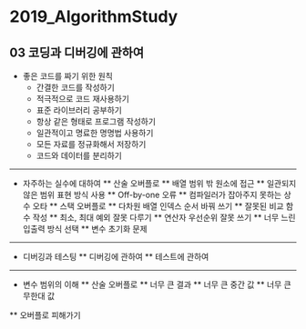 # 2019_AlgorithmStudy

## 03 코딩과 디버깅에 관하여

* 좋은 코드를 짜기 위한 원칙
  * 간결한 코드를 작성하기
  * 적극적으로 코드 재사용하기
  * 표준 라이브러리 공부하기
  * 항상 같은 형태로 프로그램 작성하기
  * 일관적이고 명료한 명명법 사용하기
  * 모든 자료를 정규화해서 저장하기
  * 코드와 데이터를 분리하기

- - - -

* 자주하는 실수에 대하여
** 산술 오버플로
** 배열 범위 밖 원소에 접근
** 일관되지 않은 범위 표현 방식 사용
** Off-by-one 오류
** 컴파일러가 잡아주지 못하는 상수 오타
** 스택 오버플로
** 다차원 배열 인덱스 순서 바꿔 쓰기
** 잘못된 비교 함수 작성
** 최소, 최대 예외 잘못 다루기
** 연산자 우선순위 잘못 쓰기
** 너무 느린 입출력 방식 선택
** 변수 초기화 문제

- - - - 

* 디버깅과 테스팅
** 디버깅에 관하여
** 테스트에 관하여

- - - - 
 
* 변수 범위의 이해
** 산술 오버플로
** 너무 큰 결과
** 너무 큰 중간 값
** 너무 큰 무한대 값

** 오버플로 피해가기

